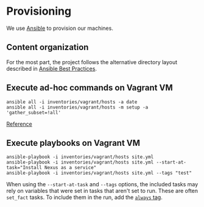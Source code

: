 # Provisioning

We use [Ansible](ansible.com) to provision our machines.

## Content organization

For the most part, the project follows the alternative directory layout described in
[Ansible Best Practices](http://docs.ansible.com/ansible/playbooks_best_practices.html#alternative-directory-layout).

## Execute ad-hoc commands on Vagrant VM

```
ansible all -i inventories/vagrant/hosts -a date
ansible all -i inventories/vagrant/hosts -m setup -a 'gather_subset=!all'
```
[Reference](http://docs.ansible.com/ansible/intro_adhoc.html)

## Execute playbooks on Vagrant VM

```
ansible-playbook -i inventories/vagrant/hosts site.yml
ansible-playbook -i inventories/vagrant/hosts site.yml --start-at-task="Install Nexus as a service"
ansible-playbook -i inventories/vagrant/hosts site.yml --tags "test"
```

When using the `--start-at-task` and `--tags` options, the included tasks may rely on variables
that were set in tasks that aren't set to run. These are often `set_fact` tasks. To include them in the run,
add the [`always` tag](http://docs.ansible.com/ansible/playbooks_tags.html#special-tags).

